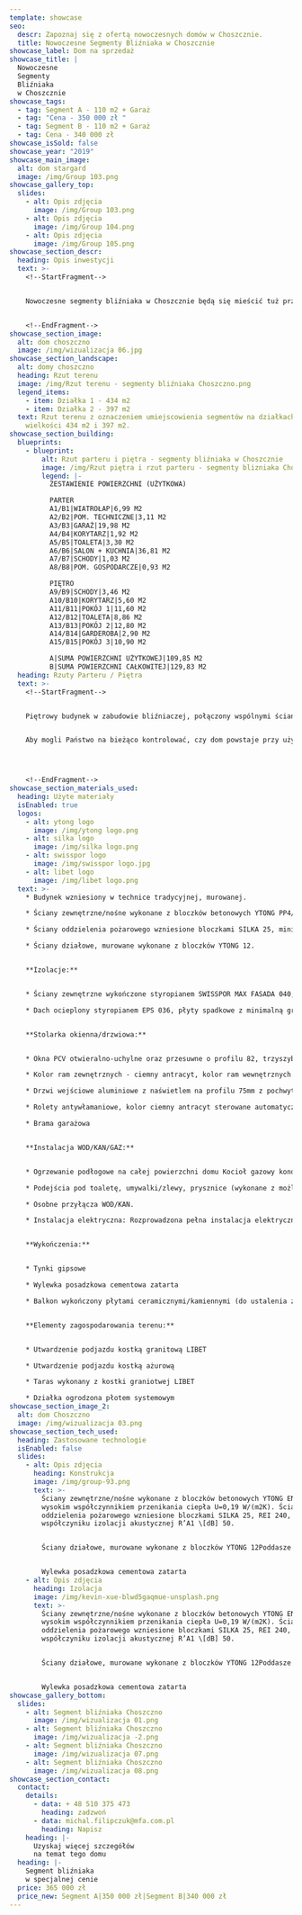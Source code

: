 ```yaml
---
template: showcase
seo:
  descr: Zapoznaj się z ofertą nowoczesnych domów w Choszcznie.
  title: Nowoczesne Segmenty Bliźniaka w Choszcznie
showcase_label: Dom na sprzedaż
showcase_title: |
  Nowoczesne
  Segmenty
  Bliźniaka
  w Choszcznie
showcase_tags:
  - tag: Segment A - 110 m2 + Garaż
  - tag: "Cena - 350 000 zł "
  - tag: Segment B - 110 m2 + Garaż
  - tag: Cena - 340 000 zł
showcase_isSold: false
showcase_year: "2019"
showcase_main_image:
  alt: dom stargard
  image: /img/Group 103.png
showcase_gallery_top:
  slides:
    - alt: Opis zdjęcia
      image: /img/Group 103.png
    - alt: Opis zdjęcia
      image: /img/Group 104.png
    - alt: Opis zdjęcia
      image: /img/Group 105.png
showcase_section_descr:
  heading: Opis inwestycji
  text: >-
    <!--StartFragment-->


    Nowoczesne segmenty bliźniaka w Choszcznie będą się mieścić tuż przy granicy z Sołectwem Koplin. **Inwestycja rozpocznie się w czerwcu 2020 roku** i oddana zostanie (w stanie deweloperskim) w marcu 2021 roku. Powierzchnia segmentów będzie wynosić po **110m2 każdy**, a łączne powierzchnie działek, na których mieścić się będzie budynek to: A - 434m2 i B - 397m2. Doprowadzone zostaną media takie jak: prąd, gaz, instalacja wodno-kanalizacyjna. Na każdy z segmentów przypadają **dwa miejsca parkingowe** + **jednostanowiskowy garaż**.


    <!--EndFragment-->
showcase_section_image:
  alt: dom choszczno
  image: /img/wizualizacja 06.jpg
showcase_section_landscape:
  alt: domy choszczno
  heading: Rzut terenu
  image: /img/Rzut terenu - segmenty bliźniaka Choszczno.png
  legend_items:
    - item: Działka 1 - 434 m2
    - item: Działka 2 - 397 m2
  text: Rzut terenu z oznaczeniem umiejscowienia segmentów na działkach o
    wielkości 434 m2 i 397 m2.
showcase_section_building:
  blueprints:
    - blueprint:
        alt: Rzut parteru i piętra - segmenty bliźniaka w Choszcznie
        image: /img/Rzut piętra i rzut parteru - segmenty blizniaka Choszczno MFA.png
        legend: |-
          ZESTAWIENIE POWIERZCHNI (UŻYTKOWA)

          PARTER
          A1/B1|WIATROŁAP|6,99 M2
          A2/B2|POM. TECHNICZNE|3,11 M2
          A3/B3|GARAŻ|19,98 M2
          A4/B4|KORYTARZ|1,92 M2
          A5/B5|TOALETA|3,30 M2
          A6/B6|SALON + KUCHNIA|36,81 M2
          A7/B7|SCHODY|1,03 M2
          A8/B8|POM. GOSPODARCZE|0,93 M2

          PIĘTRO
          A9/B9|SCHODY|3,46 M2
          A10/B10|KORYTARZ|5,60 M2
          A11/B11|POKÓJ 1|11,60 M2
          A12/B12|TOALETA|8,86 M2
          A13/B13|POKÓJ 2|12,80 M2
          A14/B14|GARDEROBA|2,90 M2
          A15/B15|POKÓJ 3|10,90 M2

          A|SUMA POWIERZCHNI UŻYTKOWEJ|109,85 M2
          B|SUMA POWIERZCHNI CAŁKOWITEJ|129,83 M2
  heading: Rzuty Parteru / Piętra
  text: >-
    <!--StartFragment-->


    Piętrowy budynek w zabudowie bliźniaczej, połączony wspólnymi ścianami przeciwpożarowymi w garażu. Ściany oddzielenia pożarowego zdylatowane, z zachowaniem wszystkich standardów warunków technicznych, jakim powinny odpowiadać tego typu budynki. Dach płaski, a w samym domu zostały ściśle oddzielone strefy dzienne i sypialniane. Segmenty charakteryzują się przede wszystkim dużymi, dobrze doświetlonymi wnętrzami. Sypialnie znajdują się zarówno we wschodnich, jak i zachodnich częściach, wejście zaś od wschodu. Salon i kuchnię znajdzie po stronie zachodniej. Łazienki zlokalizowane są na piętrze i na parterze. Pomieszczenie techniczne z piecem gazowym umieszczono przy jednostanowiskowym garażu.


    Aby mogli Państwo na bieżąco kontrolować, czy dom powstaje przy użyciu wcześniej zadeklarowanych materiałów, dostaną Państwo specyfikację materiałową budynku. Dzięki temu, sprawdzając i doglądając swoją nieruchomość w trakcie budowy, będziesz miał pewność wyłącznie najwyższej jakości wykonania.




    <!--EndFragment-->
showcase_section_materials_used:
  heading: Użyte materiały
  isEnabled: true
  logos:
    - alt: ytong logo
      image: /img/ytong logo.png
    - alt: silka logo
      image: /img/silka logo.png
    - alt: swisspor logo
      image: /img/swisspor logo.jpg
    - alt: libet logo
      image: /img/libet logo.png
  text: >-
    * Budynek wzniesiony w technice tradycyjnej, murowanej. 

    * Ściany zewnętrzne/nośne wykonane z bloczków betonowych YTONG PP4/0,6 S+GT z wysokim współczynnikiem przenikania ciepła λ 0.11 W/(mK). 

    * Ściany oddzielenia pożarowego wzniesione bloczkami SILKA 25, minimum REI 60, o wysokim współczynniku izolacji akustycznej R’A1 \[dB] 50 

    * Ściany działowe, murowane wykonane z bloczków YTONG 12.


    **Izolacje:** 


    * Ściany zewnętrzne wykończone styropianem SWISSPOR MAX FASADA 040, 20, o współczynniku przenikania ciepła 0,040 W/mK 

    * Dach ocieplony styropianem EPS 036, płyty spadkowe z minimalną grubością 20 cm


    **Stolarka okienna/drzwiowa:**


    * Okna PCV otwieralno-uchylne oraz przesuwne o profilu 82, trzyszybowe, z parametrem redukcji hałasu do Rw=34db oraz współczynnikiem przenikania ciepła Uw 0,93 W/m2K.

    * Kolor ram zewnętrznych - ciemny antracyt, kolor ram wewnętrznych - biały.

    * Drzwi wejściowe aluminiowe z naświetlem na profilu 75mm z pochwytem.

    * Rolety antywłamaniowe, kolor ciemny antracyt sterowane automatycznie z wnętrza domu.

    * Brama garażowa


    **Instalacja WOD/KAN/GAZ:** 


    * Ogrzewanie podłogowe na całej powierzchni domu Kocioł gazowy kondensacyjny dwu-funkcyjny

    * Podejścia pod toaletę, umywalki/zlewy, prysznice (wykonane z możliwością zamontowania odpływów liniowych), wyposażenia kuchni.

    * Osobne przyłącza WOD/KAN.

    * Instalacja elektryczna: Rozprowadzona pełna instalacja elektryczna po całej powierzchni domu Gniazda TV/SAT/INTERNET w każdym pokoju użytkowym.


    **Wykończenia:**


    * Tynki gipsowe

    * Wylewka posadzkowa cementowa zatarta

    * Balkon wykończony płytami ceramicznymi/kamiennymi (do ustalenia z inwestorem)


    **Elementy zagospodarowania terenu:**


    * Utwardzenie podjazdu kostką granitową LIBET

    * Utwardzenie podjazdu kostką ażurową

    * Taras wykonany z kostki graniotwej LIBET

    * Działka ogrodzona płotem systemowym
showcase_section_image_2:
  alt: dom Choszczno
  image: /img/wizualizacja 03.png
showcase_section_tech_used:
  heading: Zastosowane technologie
  isEnabled: false
  slides:
    - alt: Opis zdjęcia
      heading: Konstrukcja
      image: /img/group-93.png
      text: >-
        Ściany zewnętrzne/nośne wykonane z bloczków betonowych YTONG ENERGA 24 z
        wysokim współczynnikiem przenikania ciepła U=0,19 W/(m2K). Ściany
        oddzielenia pożarowego wzniesione bloczkami SILKA 25, REI 240, o wysokim
        współczyniku izolacji akustycznej R’A1 \[dB] 50.


        Ściany działowe, murowane wykonane z bloczków YTONG 12Poddasze wykończone płytami GK


        Wylewka posadzkowa cementowa zatarta
    - alt: Opis zdjęcia
      heading: Izolacja
      image: /img/kevin-xue-blwd5gaqmue-unsplash.png
      text: >-
        Ściany zewnętrzne/nośne wykonane z bloczków betonowych YTONG ENERGA 24 z
        wysokim współczynnikiem przenikania ciepła U=0,19 W/(m2K). Ściany
        oddzielenia pożarowego wzniesione bloczkami SILKA 25, REI 240, o wysokim
        współczyniku izolacji akustycznej R’A1 \[dB] 50.


        Ściany działowe, murowane wykonane z bloczków YTONG 12Poddasze wykończone płytami GK


        Wylewka posadzkowa cementowa zatarta
showcase_gallery_bottom:
  slides:
    - alt: Segment bliźniaka Choszczno
      image: /img/wizualizacja 01.png
    - alt: Segment bliźniaka Choszczno
      image: /img/wizualizacja -2.png
    - alt: Segment bliźniaka Choszczno
      image: /img/wizualizacja 07.png
    - alt: Segment bliźniaka Choszczno
      image: /img/wizualizacja 08.png
showcase_section_contact:
  contact:
    details:
      - data: + 48 510 375 473
        heading: zadzwoń
      - data: michal.filipczuk@mfa.com.pl
        heading: Napisz
    heading: |-
      Uzyskaj więcej szczegółów
      na temat tego domu
  heading: |-
    Segment bliźniaka
    w specjalnej cenie
  price: 365 000 zł
  price_new: Segment A|350 000 zł|Segment B|340 000 zł
---
```

